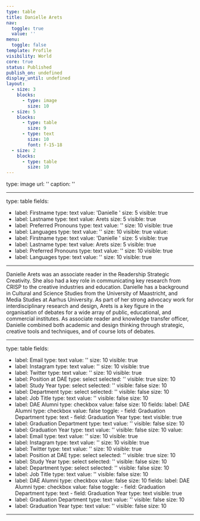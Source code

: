 ```yaml
---
type: table
title: Danielle Arets
nav:
  toggle: true
  value: ''
menu:
  toggle: false
template: Profile
visibility: World
core: true
status: Published
publish_on: undefined
display_until: undefined
layout:
  - size: 3
    blocks:
      - type: image
        size: 10
  - size: 5
    blocks:
      - type: table
        size: 9
      - type: text
        size: 10
        font: f-15-18
  - size: 2
    blocks:
      - type: table
        size: 10
---
```


type: image
url: ''
caption: ''

---

type: table
fields:
  - label: Firstname
    type: text
    value: 'Danielle '
    size: 5
    visible: true
  - label: Lastname
    type: text
    value: Arets
    size: 5
    visible: true
  - label: Preferred Pronouns
    type: text
    value: ''
    size: 10
    visible: true
  - label: Languages
    type: text
    value: ''
    size: 10
    visible: true
value:
  - label: Firstname
    type: text
    value: 'Danielle '
    size: 5
    visible: true
  - label: Lastname
    type: text
    value: Arets
    size: 5
    visible: true
  - label: Preferred Pronouns
    type: text
    value: ''
    size: 10
    visible: true
  - label: Languages
    type: text
    value: ''
    size: 10
    visible: true

---

Danielle Arets was an associate reader in the Readership Strategic Creativity. She also had a key role in communicating key research from CRISP to the creative industries and education. Danielle has a background in Cultural and Science Studies from the University of Maastricht, and Media Studies at Aarhus University. As part of her strong advocacy work for interdisciplinary research and design, Arets is a key figure in the organisation of debates for a wide array of public, educational, and commercial institutes. As associate reader and knowledge transfer officer, Danielle combined both academic and design thinking through strategic, creative tools and techniques, and of course lots of debates.

---

type: table
fields:
  - label: Email
    type: text
    value: ''
    size: 10
    visible: true
  - label: Instagram
    type: text
    value: ''
    size: 10
    visible: true
  - label: Twitter
    type: text
    value: ''
    size: 10
    visible: true
  - label: Position at DAE
    type: select
    selected: ''
    visible: true
    size: 10
  - label: Study Year
    type: select
    selected: ''
    visible: false
    size: 10
  - label: Department
    type: select
    selected: ''
    visible: false
    size: 10
  - label: Job Title
    type: text
    value: ''
    visible: false
    size: 10
  - label: DAE Alumni
    type: checkbox
    value: false
    size: 10
    fields:
      label: DAE Alumni
      type: checkbox
      value: false
      toggle:
        - field: Graduation Department
          type: text
        - field: Graduation Year
          type: text
    visible: true
  - label: Graduation Department
    type: text
    value: ''
    visible: false
    size: 10
  - label: Graduation Year
    type: text
    value: ''
    visible: false
    size: 10
value:
  - label: Email
    type: text
    value: ''
    size: 10
    visible: true
  - label: Instagram
    type: text
    value: ''
    size: 10
    visible: true
  - label: Twitter
    type: text
    value: ''
    size: 10
    visible: true
  - label: Position at DAE
    type: select
    selected: ''
    visible: true
    size: 10
  - label: Study Year
    type: select
    selected: ''
    visible: false
    size: 10
  - label: Department
    type: select
    selected: ''
    visible: false
    size: 10
  - label: Job Title
    type: text
    value: ''
    visible: false
    size: 10
  - label: DAE Alumni
    type: checkbox
    value: false
    size: 10
    fields:
      label: DAE Alumni
      type: checkbox
      value: false
      toggle:
        - field: Graduation Department
          type: text
        - field: Graduation Year
          type: text
    visible: true
  - label: Graduation Department
    type: text
    value: ''
    visible: false
    size: 10
  - label: Graduation Year
    type: text
    value: ''
    visible: false
    size: 10

---
